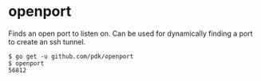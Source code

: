 # openport

Finds an open port to listen on. Can be used for dynamically finding a port to create an ssh tunnel.

    $ go get -u github.com/pdk/openport
    $ openport
    56812
